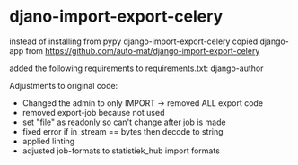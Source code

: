 # djano-import-export-celery
instead of installing from pypy django-import-export-celery
copied django-app from https://github.com/auto-mat/django-import-export-celery 

added the following requirements to requirements.txt:
django-author

Adjustments to original code:
- Changed the admin to only IMPORT -> removed ALL export code
- removed export-job because not used
- set "file" as readonly so can't change after job is made
- fixed error if in_stream == bytes then decode to string
- applied linting
- adjusted job-formats to statistiek_hub import formats





